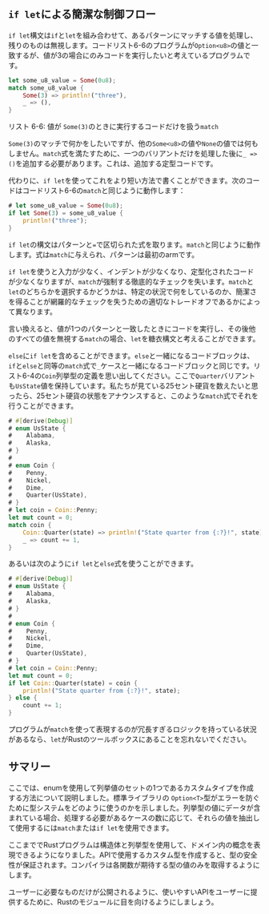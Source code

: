 ## `if let`による簡潔な制御フロー

`if let`構文は`if`と`let`を組み合わせて、あるパターンにマッチする値を処理し、残りのものは無視します。コードリスト6-6のプログラムが`Option<u8>`の値と一致するが、値が3の場合にのみコードを実行したいと考えているプログラムです。

```rust
let some_u8_value = Some(0u8);
match some_u8_value {
    Some(3) => println!("three"),
    _ => (),
}
```

<span class="caption">リスト 6-6: 値が `Some(3)`のときに実行するコードだけを扱う`match`</span>

`Some(3)`のマッチで何かをしたいですが、他の`Some<u8>`の値や`None`の値では何もしません。`match`式を満たすために、一つのバリアントだけを処理した後に`_ => ()`を追加する必要があります。これは、追加する定型コードです。

代わりに、`if let`を使ってこれをより短い方法で書くことができます。次のコードはコードリスト6-6の`match`と同じように動作します：

```rust
# let some_u8_value = Some(0u8);
if let Some(3) = some_u8_value {
    println!("three");
}
```

`if let`の構文はパターンと`=`で区切られた式を取ります。`match`と同じように動作します。式は`match`に与えられ、パターンは最初のarmです。

`if let`を使うと入力が少なく、インデントが少なくなり、定型化されたコードが少なくなりますが、`match`が強制する徹底的なチェックを失います。`match`と`let`のどちらかを選択するかどうかは、特定の状況で何をしているのか、簡潔さを得ることが網羅的なチェックを失うための適切なトレードオフであるかによって異なります。

言い換えると、値が1つのパターンと一致したときにコードを実行し、その後他のすべての値を無視する`match`の場合、`let`を糖衣構文と考えることができます。

`else`に`if let`を含めることができます。`else`と一緒になるコードブロックは、`if`と`else`と同等の`match`式で`_`ケースと一緒になるコードブロックと同じです。リスト6-4の`Coin`列挙型の定義を思い出してください。ここで`Quarter`バリアントも`UsState`値を保持しています。私たちが見ている25セント硬貨を数えたいと思ったら、25セント硬貨の状態をアナウンスすると、このような`match`式でそれを行うことができます。

```rust
# #[derive(Debug)]
# enum UsState {
#    Alabama,
#    Alaska,
# }
#
# enum Coin {
#    Penny,
#    Nickel,
#    Dime,
#    Quarter(UsState),
# }
# let coin = Coin::Penny;
let mut count = 0;
match coin {
    Coin::Quarter(state) => println!("State quarter from {:?}!", state),
    _ => count += 1,
}
```

あるいは次のように`if let`と`else`式を使うことができます。

```rust
# #[derive(Debug)]
# enum UsState {
#    Alabama,
#    Alaska,
# }
#
# enum Coin {
#    Penny,
#    Nickel,
#    Dime,
#    Quarter(UsState),
# }
# let coin = Coin::Penny;
let mut count = 0;
if let Coin::Quarter(state) = coin {
    println!("State quarter from {:?}!", state);
} else {
    count += 1;
}
```

プログラムが`match`を使って表現するのが冗長すぎるロジックを持っている状況があるなら、`let`がRustのツールボックスにあることを忘れないでください。

## サマリー

ここでは、enumを使用して列挙値のセットの1つであるカスタムタイプを作成する方法について説明しました。標準ライブラリの `Option<T>`型がエラーを防ぐために型システムをどのように使うのかを示しました。列挙型の値にデータが含まれている場合、処理する必要があるケースの数に応じて、それらの値を抽出して使用するには`match`または`if let`を使用できます。

ここまででRustプログラムは構造体と列挙型を使用して、ドメイン内の概念を表現できるようになりました。APIで使用するカスタム型を作成すると、型の安全性が保証されます。コンパイラは各関数が期待する型の値のみを取得するようにします。

ユーザーに必要なものだけが公開されるように、使いやすいAPIをユーザーに提供するために、Rustのモジュールに目を向けるようにしましょう。